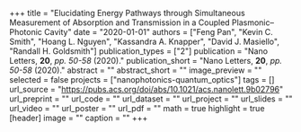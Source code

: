 +++
title = "Elucidating Energy Pathways through Simultaneous Measurement of Absorption and Transmission in a Coupled Plasmonic–Photonic Cavity"
date = "2020-01-01"
authors = ["Feng Pan", "Kevin C. Smith", "Hoang L. Nguyen", "Kassandra A. Knapper", "David J. Masiello", "Randall H. Goldsmith"]
publication_types = ["2"]
publication = "Nano Letters, **20**, _pp. 50-58_ (2020)."
publication_short = "Nano Letters, **20**, _pp. 50-58_ (2020)."
abstract = ""
abstract_short = ""
image_preview = ""
selected = false
projects = ["nanophotonics-quantum_optics"]
tags = []
url_source = "https://pubs.acs.org/doi/abs/10.1021/acs.nanolett.9b02796"
url_preprint = ""
url_code = ""
url_dataset = ""
url_project = ""
url_slides = ""
url_video = ""
url_poster = ""
url_pdf = ""
math = true
highlight = true
[header]
image = ""
caption = ""
+++
